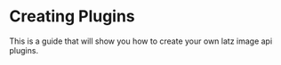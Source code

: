 # Creating Plugins

This is a guide that will show you how to create your own latz image api plugins.
